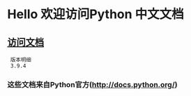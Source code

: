 # Hello 欢迎访问Python 中文文档 #
## [访问文档](https://aiepn.com/) ##	
	 版本明细 
	 3.9.4  
### 这些文档来自Python官方(http://docs.python.org/) ###
